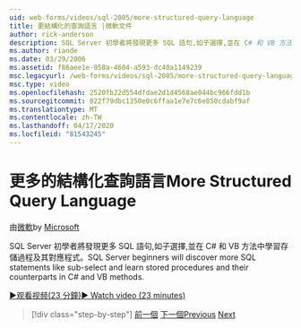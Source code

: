 ```yaml
---
uid: web-forms/videos/sql-2005/more-structured-query-language
title: 更結構化的查詢語言 |微軟文件
author: rick-anderson
description: SQL Server 初學者將發現更多 SQL 語句,如子選擇,並在 C# 和 VB 方法中學習存儲過程及其對應程式。
ms.author: riande
ms.date: 03/29/2006
ms.assetid: f86aee1e-958a-4604-a593-dc40a1149239
msc.legacyurl: /web-forms/videos/sql-2005/more-structured-query-language
msc.type: video
ms.openlocfilehash: 2520fb22d554dfdae2d1d4568ae044bc966fdd1b
ms.sourcegitcommit: 022f79dbc1350e0c6ffaa1e7e7c6e850cdabf9af
ms.translationtype: MT
ms.contentlocale: zh-TW
ms.lasthandoff: 04/17/2020
ms.locfileid: "81543245"
---
```

# <a name="more-structured-query-language"></a><span data-ttu-id="f8796-103">更多的結構化查詢語言</span><span class="sxs-lookup"><span data-stu-id="f8796-103">More Structured Query Language</span></span>

<span data-ttu-id="f8796-104">由[微軟](https://github.com/microsoft)</span><span class="sxs-lookup"><span data-stu-id="f8796-104">by [Microsoft](https://github.com/microsoft)</span></span>

<span data-ttu-id="f8796-105">SQL Server 初學者將發現更多 SQL 語句,如子選擇,並在 C# 和 VB 方法中學習存儲過程及其對應程式。</span><span class="sxs-lookup"><span data-stu-id="f8796-105">SQL Server beginners will discover more SQL statements like sub-select and learn stored procedures and their counterparts in C# and VB methods.</span></span>

[<span data-ttu-id="f8796-106">&#9654;观看视频(23 分鐘)</span><span class="sxs-lookup"><span data-stu-id="f8796-106">&#9654; Watch video (23 minutes)</span></span>](https://channel9.msdn.com/Blogs/ASP-NET-Site-Videos/more-structured-query-language)

> [!div class="step-by-step"]
> <span data-ttu-id="f8796-107">[前一個](manipulating-database-data.md)
> [下一個](understanding-security-and-network-connectivity.md)</span><span class="sxs-lookup"><span data-stu-id="f8796-107">[Previous](manipulating-database-data.md)
[Next](understanding-security-and-network-connectivity.md)</span></span>
